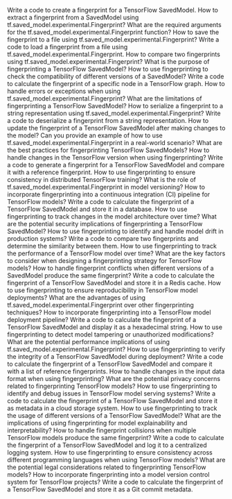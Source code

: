Write a code to create a fingerprint for a TensorFlow SavedModel.
How to extract a fingerprint from a SavedModel using tf.saved_model.experimental.Fingerprint?
What are the required arguments for the tf.saved_model.experimental.Fingerprint function?
How to save the fingerprint to a file using tf.saved_model.experimental.Fingerprint?
Write a code to load a fingerprint from a file using tf.saved_model.experimental.Fingerprint.
How to compare two fingerprints using tf.saved_model.experimental.Fingerprint?
What is the purpose of fingerprinting a TensorFlow SavedModel?
How to use fingerprinting to check the compatibility of different versions of a SavedModel?
Write a code to calculate the fingerprint of a specific node in a TensorFlow graph.
How to handle errors or exceptions when using tf.saved_model.experimental.Fingerprint?
What are the limitations of fingerprinting a TensorFlow SavedModel?
How to serialize a fingerprint to a string representation using tf.saved_model.experimental.Fingerprint?
Write a code to deserialize a fingerprint from a string representation.
How to update the fingerprint of a TensorFlow SavedModel after making changes to the model?
Can you provide an example of how to use tf.saved_model.experimental.Fingerprint in a real-world scenario?
What are the best practices for fingerprinting TensorFlow SavedModels?
How to handle changes in the TensorFlow version when using fingerprinting?
Write a code to generate a fingerprint for a TensorFlow SavedModel and compare it with a reference fingerprint.
How to use fingerprinting to ensure consistency in distributed TensorFlow training?
What is the role of tf.saved_model.experimental.Fingerprint in model versioning?
How to incorporate fingerprinting into a continuous integration (CI) pipeline for TensorFlow models?
Write a code to calculate the fingerprint of a TensorFlow SavedModel and store it in a database.
How to use fingerprinting to track changes in the model architecture over time?
What are the potential security implications of fingerprinting a TensorFlow SavedModel?
How to use fingerprinting to identify and handle model drift in production systems?
Write a code to compare two fingerprints and determine the similarity between them.
How to use fingerprinting to track the performance of a TensorFlow model over time?
What are the key factors to consider when designing a fingerprinting strategy for TensorFlow models?
How to handle fingerprint conflicts when different versions of a SavedModel produce the same fingerprint?
Write a code to calculate the fingerprint of a TensorFlow SavedModel and store it in a Redis cache.
How to use fingerprinting to ensure reproducibility in TensorFlow model deployments?
What are the advantages of using tf.saved_model.experimental.Fingerprint over other fingerprinting techniques?
How to incorporate fingerprinting into a TensorFlow model deployment pipeline?
Write a code to calculate the fingerprint of a TensorFlow SavedModel and display it as a hexadecimal string.
How to use fingerprinting to detect model tampering or unauthorized modifications?
What are the potential performance implications of using tf.saved_model.experimental.Fingerprint?
How to use fingerprinting to verify the integrity of a TensorFlow SavedModel during deployment?
Write a code to calculate the fingerprint of a TensorFlow SavedModel and compare it with a list of reference fingerprints.
How to handle changes in the input data format when using fingerprinting?
What are the potential privacy concerns related to fingerprinting TensorFlow models?
How to use fingerprinting to identify and debug issues in TensorFlow model serving systems?
Write a code to calculate the fingerprint of a TensorFlow SavedModel and store it as metadata in a cloud storage system.
How to use fingerprinting to track the usage of different versions of a TensorFlow SavedModel?
What are the implications of using fingerprinting for model explainability and interpretability?
How to handle fingerprint collisions when multiple TensorFlow models produce the same fingerprint?
Write a code to calculate the fingerprint of a TensorFlow SavedModel and log it to a centralized logging system.
How to use fingerprinting to ensure consistency across different programming languages when using TensorFlow models?
What are the potential legal considerations related to fingerprinting TensorFlow models?
How to incorporate fingerprinting into a model version control system for TensorFlow projects?
Write a code to calculate the fingerprint of a TensorFlow SavedModel and store it as a Git commit metadata.